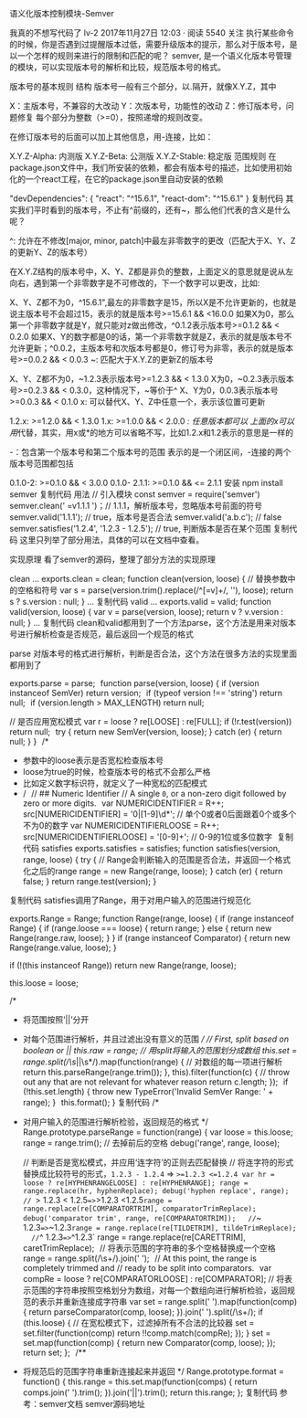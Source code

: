 <!--
 * @Author: wangyunbo
 * @Date: 2022-02-24 08:41:48
 * @LastEditors: wangyunbo
 * @LastEditTime: 2022-02-24 08:41:48
 * @FilePath: \dayByday\webpack&babel\semver.md
 * @Description: file content
-->
语义化版本控制模块-Semver

我真的不想写代码了 lv-2
2017年11月27日 12:03 ·  阅读 5540
关注
执行某些命令的时候，你是否遇到过提醒版本过低，需要升级版本的提示，那么对于版本号，是以一个怎样的规则来进行的限制和匹配的呢？ semver, 是一个语义化版本号管理的模块，可以实现版本号的解析和比较，规范版本号的格式。

版本号的基本规则
结构
版本号一般有三个部分，以.隔开，就像X.Y.Z，其中

X：主版本号，不兼容的大改动
Y：次版本号，功能性的改动
Z：修订版本号，问题修复
每个部分为整数（>=0），按照递增的规则改变。

在修订版本号的后面可以加上其他信息，用-连接，比如：

X.Y.Z-Alpha: 内测版
X.Y.Z-Beta: 公测版
X.Y.Z-Stable: 稳定版
范围规则
在package.json文件中，我们所安装的依赖，都会有版本号的描述，比如使用初始化的一个react工程，在它的package.json里自动安装的依赖

"devDependencies": {
    "react": "^15.6.1",
    "react-dom": "^15.6.1"
  }
复制代码
其实我们平时看到的版本号，不止有^前缀的，还有~，那么他们代表的含义是什么呢？

^: 允许在不修改[major, minor, patch]中最左非零数字的更改（匹配大于X、Y、Z的更新Y、Z的版本号）

在X.Y.Z结构的版本号中，X、Y、Z都是非负的整数，上面定义的意思就是说从左向右，遇到第一个非零数字是不可修改的，下一个数字可以更改，比如:

X、Y、Z都不为0，^15.6.1",最左的非零数字是15，所以X是不允许更新的，也就是说主版本号不会超过15，表示的就是版本号>=15.6.1 && <16.0.0
如果X为0，那么第一个非零数字就是Y，就只能对z做出修改，^0.1.2表示版本号>=0.1.2 && < 0.2.0
如果X、Y的数字都是0的话，第一个非零数字就是Z，表示的就是版本号不允许更新；^0.0.2，主版本号和次版本号都是0，修订号为非零，表示的就是版本号>=0.0.2 && < 0.0.3
~: 匹配大于X.Y.Z的更新Z的版本号

X、Y、Z都不为0，~1.2.3表示版本号>=1.2.3 && < 1.3.0
X为0，~0.2.3表示版本号>=0.2.3 && < 0.3.0，这种情况下，~等价于^
X、Y为0，0.0.3表示版本号>=0.0.3 && < 0.1.0
x: 可以替代X、Y、Z中任意一个，表示该位置可更新

1.2.x: >=1.2.0 && < 1.3.0
1.x: >=1.0.0 && < 2.0.0
*: 任意版本都可以
上面的x可以用*代替，其实，用x或*的地方可以省略不写，比如1.2.x和1.2表示的意思是一样的

-：包含第一个版本号和第二个版本号的范围 表示的是一个闭区间，-连接的两个版本号范围都包括

0.1.0-2: >=0.1.0 && < 3.0.0
0.1.0- 2.1.1: >=0.1.0 && <= 2.1.1
安装
npm install semver
复制代码
用法
// 引入模块
const semver = require('semver')
 
semver.clean(' =v1.1.1 ')；// 1.1.1，解析版本号，忽略版本号前面的符号
 
semver.valid('1.1.1'); // true，版本号是否合法
semver.valid('a.b.c'); // false
 
semver.satisfies('1.2.4', '1.2.3 - 1.2.5'); // true, 判断版本是否在某个范围
复制代码
这里只列举了部分用法，具体的可以在文档中查看。

实现原理
看了semver的源码，整理了部分方法的实现原理

clean
...
exports.clean = clean;
function clean(version, loose) {
  // 替换参数中的空格和符号
  var s = parse(version.trim().replace(/^[=v]+/, ''), loose);
  return s ? s.version : null;
}
...
复制代码
valid
...
exports.valid = valid;
function valid(version, loose) {
  var v = parse(version, loose);
  return v ? v.version : null;
}
...
复制代码
clean和valid都用到了一个方法parse，这个方法是用来对版本号进行解析检查是否规范，最后返回一个规范的格式

parse
对版本号的格式进行解析，判断是否合法，这个方法在很多方法的实现里面都用到了

exports.parse = parse;
 
function parse(version, loose) {
  if (version instanceof SemVer)
    return version;
 
  if (typeof version !== 'string')
    return null;
 
  if (version.length > MAX_LENGTH)
    return null;
    
  // 是否应用宽松模式
  var r = loose ? re[LOOSE] : re[FULL];
  if (!r.test(version))
    return null;
 
  try {
    return new SemVer(version, loose);
  } catch (er) {
    return null;
  }
}
 
/* 
* 参数中的loose表示是否宽松检查版本号
* loose为true的时候，检查版本号的格式不会那么严格
* 比如定义数字标识符，就定义了一种宽松的匹配模式
* /
 
// ## Numeric Identifier
// A single `0`, or a non-zero digit followed by zero or more digits.
 
var NUMERICIDENTIFIER = R++;
src[NUMERICIDENTIFIER] = '0|[1-9]\\d*';  // 单个0或者0后面跟着0个或多个不为0的数字
var NUMERICIDENTIFIERLOOSE = R++;
src[NUMERICIDENTIFIERLOOSE] = '[0-9]+'; // 0-9的1位或多位数字
 
复制代码
satisfies
exports.satisfies = satisfies;
function satisfies(version, range, loose) {
  try {
    // Range会判断输入的范围是否合法，并返回一个格式化之后的range
    range = new Range(range, loose);
  } catch (er) {
    return false;
  }
  return range.test(version);
}

复制代码
satisfies调用了Range，用于对用户输入的范围进行规范化

exports.Range = Range;
function Range(range, loose) {
  if (range instanceof Range) {
    if (range.loose === loose) {
      return range;
    } else {
      return new Range(range.raw, loose);
    }
  }
  if (range instanceof Comparator) {
    return new Range(range.value, loose);
  }

  if (!(this instanceof Range))
    return new Range(range, loose);

  this.loose = loose;
  
  /*
  * 将范围按照‘||’分开
  * 对每个范围进行解析，并且过滤出没有意义的范围
  */
  // First, split based on boolean or ||
  this.raw = range;
  // 用split将输入的范围划分成数组
  this.set = range.split(/\s*\|\|\s*/).map(function(range) {
    // 对数组的每一项进行解析
    return this.parseRange(range.trim());
  }, this).filter(function(c) {
    // throw out any that are not relevant for whatever reason
    return c.length;
  });
 
  if (!this.set.length) {
    throw new TypeError('Invalid SemVer Range: ' + range);
  }
 
  this.format();
}
复制代码
/*
* 对用户输入的范围进行解析检验，返回规范的格式
*/
Range.prototype.parseRange = function(range) {
  var loose = this.loose;
  range = range.trim();  // 去掉前后的空格
  debug('range', range, loose);
  
  // 判断是否是宽松模式，并应用‘连字符’的正则去匹配替换
  // 将连字符的形式替换成比较符号的形式，`1.2.3 - 1.2.4` => `>=1.2.3 <=1.2.4
  var hr = loose ? re[HYPHENRANGELOOSE] : re[HYPHENRANGE];
  range = range.replace(hr, hyphenReplace);
  debug('hyphen replace', range);
 
  // `> 1.2.3 < 1.2.5` => `>1.2.3 <1.2.5`
  range = range.replace(re[COMPARATORTRIM], comparatorTrimReplace);
  debug('comparator trim', range, re[COMPARATORTRIM]);
 
  // `~ 1.2.3` => `~1.2.3`
  range = range.replace(re[TILDETRIM], tildeTrimReplace);
 
  // `^ 1.2.3` => `^1.2.3`
  range = range.replace(re[CARETTRIM], caretTrimReplace);
 
  // 将表示范围的字符串的多个空格替换成一个空格
  range = range.split(/\s+/).join(' ');
 
  // At this point, the range is completely trimmed and
  // ready to be split into comparators.
 
  var compRe = loose ? re[COMPARATORLOOSE] : re[COMPARATOR];
  // 将表示范围的字符串按照空格划分为数组，对每一个数组向进行解析检验，返回规范的表示并重新连接成字符串
  var set = range.split(' ').map(function(comp) {
    return parseComparator(comp, loose);
  }).join(' ').split(/\s+/);
  if (this.loose) {
    // 在宽松模式下，过滤掉所有不合法的比较器
    set = set.filter(function(comp) 
      return !!comp.match(compRe);
    });
  }
  set = set.map(function(comp) {
    return new Comparator(comp, loose);
  });
 
  return set;
};
 
/**
* 将规范后的范围字符串重新连接起来并返回
*/
Range.prototype.format = function() {
  this.range = this.set.map(function(comps) {
    return comps.join(' ').trim();
  }).join('||').trim();
  return this.range;
};
复制代码
参考：semver文档 semver源码地址